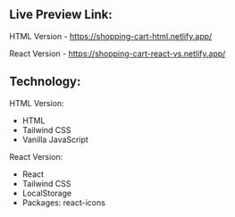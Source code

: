 ## Live Preview Link:
HTML Version - https://shopping-cart-html.netlify.app/

React Version - https://shopping-cart-react-vs.netlify.app/

## Technology:

HTML Version:
- HTML
- Tailwind CSS
- Vanilla JavaScript

React Version:
- React
- Tailwind CSS
- LocalStorage
- Packages: react-icons